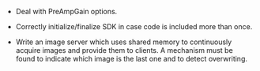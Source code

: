 - Deal with PreAmpGain options.

- Correctly initialize/finalize SDK in case code is included more than once.

- Write an image server which uses shared memory to continuously acquire
  images and provide them to clients.  A mechanism must be found to indicate
  which image is the last one and to detect overwriting.
